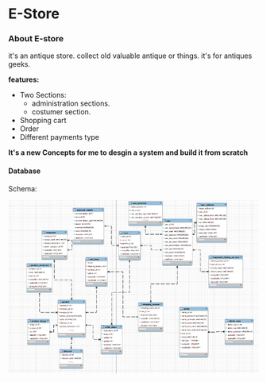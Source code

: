 # E-Store
### About E-store
it's an antique store. collect old valuable antique or things.
it's for antiques geeks.

**features:**
- Two Sections:
    - administration sections.
    - costumer section.
- Shopping cart
- Order
- Different payments type


 **It's a new Concepts for me to desgin a system and build it from scratch**

 #### Database
Schema:

![schema photo](https://github.com/Tczr/E-Store/blob/main/DB/Schema/schemaPhoto.png)

